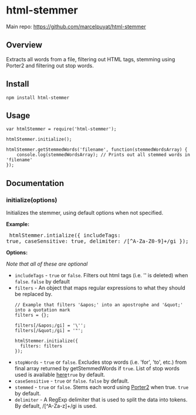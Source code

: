 # html-stemmer #

Main repo: https://github.com/marcelpuyat/html-stemmer

## Overview ##

Extracts all words from a file, filtering out HTML tags, stemming using Porter2 and filtering out stop words.  

## Install ##

	npm install html-stemmer

## Usage ##

	var htmlStemmer = require('html-stemmer');

	htmlStemmer.initialize();

	htmlStemmer.getStemmedWords('filename', function(stemmedWordsArray) {
		console.log(stemmedWordsArray); // Prints out all stemmed words in 'filename'
	});

## Documentation ##

### initialize(options)

Initializes the stemmer, using default options when not specified.

__Example:__
	<pre>
	htmlStemmer.intialize({
	  includeTags: true,
	  caseSensitive: true,
	  delimiter: /[^A-Za-Z0-9]+/gi
	});
	</pre>
	
__Options:__

*Note that all of these are optional*
* `includeTags` - `true` or `false`. Filters out html tags (i.e. '<body>' is deleted) when `false`. `false` by default
* `filters` - An object that maps regular expressions to what they should be replaced by.
	```
	// Example that filters '&apos;' into an apostrophe and '&quot;' into a quotation mark
	filters = {};
	
	filters[/&apos;/gi] = '\'';
	filters[/&quot;/gi] = '"';
	
	htmlStemmer.initialize({
	  filters: filters
	});
	```
* `stopWords` - `true` or `false`. Excludes stop words (i.e. 'for', 'to', etc.) from final array returned by getStemmedWords if `true`. List of stop words used is available [here](https://github.com/huned/node-stopwords/blob/master/english.js)`true` by default.
* `caseSensitive` - `true` or `false`. `false` by default.
* `stemmed` - `true` or `false`. Stems each word using [Porter2](https://www.npmjs.com/package/stem-porter) when true. `true` by default.
* `delimiter` - A RegExp delimiter that is used to split the data into tokens. By default, /[^A-Za-z]+/gi is used.
